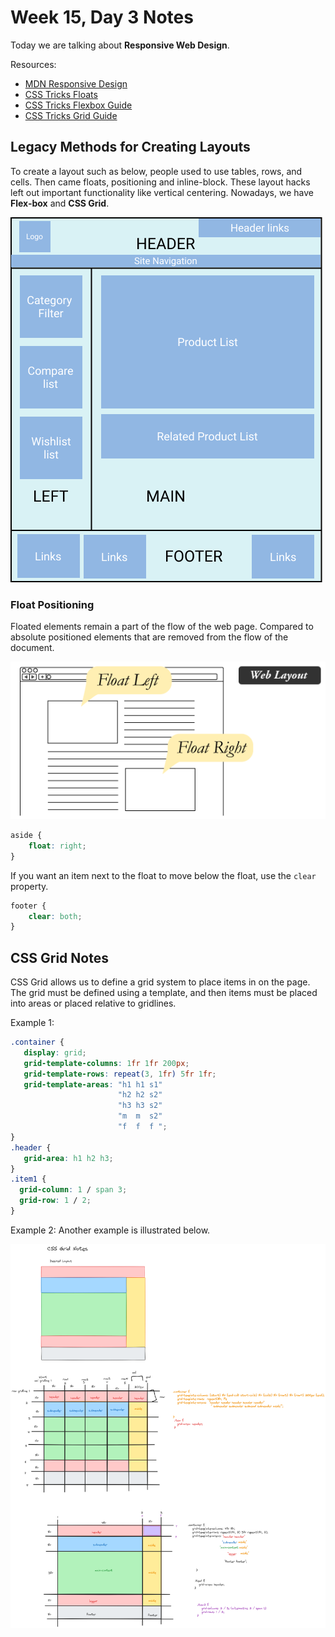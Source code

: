 # Week 15, Day 3 Notes

Today we are talking about **Responsive Web Design**. 

Resources:
- [MDN Responsive Design](https://developer.mozilla.org/en-US/docs/Learn/CSS/CSS_layout/Responsive_Design)
- [CSS Tricks Floats](https://css-tricks.com/all-about-floats/)
- [CSS Tricks Flexbox Guide](https://css-tricks.com/snippets/css/a-guide-to-flexbox/#aa-flexbox-properties)
- [CSS Tricks Grid Guide](https://css-tricks.com/snippets/css/complete-guide-grid/#aa-display)

## Legacy Methods for Creating Layouts

To create a layout such as below, people used to use tables, rows, and cells. Then came floats, positioning and inline-block. These layout hacks left out important functionality like vertical centering. Nowadays, we have **Flex-box** and **CSS Grid**.

![Website Layout Idea](./imgs/Magento-2-Layout-Overview-3.png)

### Float Positioning

Floated elements remain a part of the flow of the web page. Compared to absolute positioned elements that are removed from the flow of the document.

![Floating Images in Text](./imgs/float-images.png)

```css
aside {
    float: right;
}
```

If you want an item next to the float to move below the float, use the `clear` property.

```css
footer {
    clear: both;
}
```

## CSS Grid Notes

CSS Grid allows us to define a grid system to place items in on the page. The grid must be defined using a template, and then items must be placed into areas or placed relative to gridlines.

Example 1: 

```css
.container {
   display: grid;
   grid-template-columns: 1fr 1fr 200px;
   grid-template-rows: repeat(3, 1fr) 5fr 1fr;
   grid-template-areas: "h1 h1 s1" 
                        "h2 h2 s2"
                        "h3 h3 s2"
                        "m  m  s2"
                        "f  f  f ";
}
.header {
   grid-area: h1 h2 h3;
}
.item1 {
  grid-column: 1 / span 3;
  grid-row: 1 / 2;
}
```
Example 2: Another example is illustrated below.

![CSS Grid Illustration](./imgs/css-grid-notes.png)